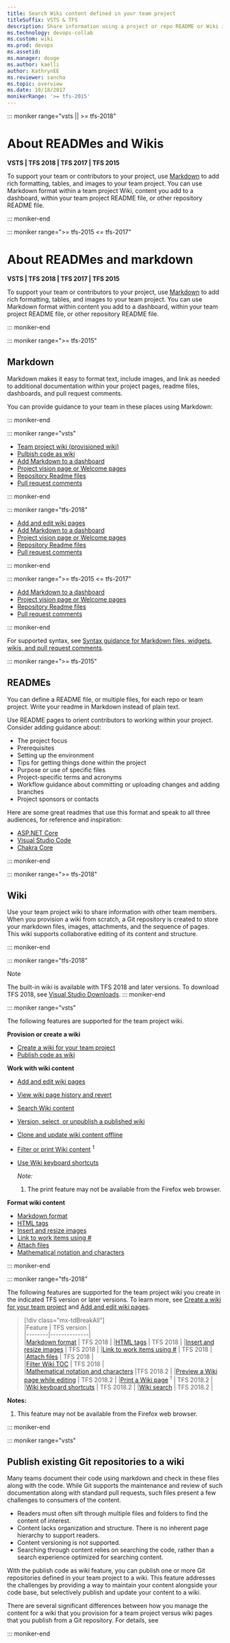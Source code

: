 ```yaml
---
title: Search Wiki content defined in your team project
titleSuffix: VSTS & TFS
description: Share information using a project or repo README or Wiki in Visual Studio Team Services & Team Foundation Server 
ms.technology: devops-collab
ms.custom: wiki
ms.prod: devops
ms.assetid:  
ms.manager: douge
ms.author: kaelliauthor: KathrynEE
ms.reviewer: sancha
ms.topic: overview
ms.date: 10/18/2017
monikerRange: '>= tfs-2015'
---
```


::: moniker range="vsts || >= tfs-2018"
# About READMes and Wikis

**VSTS | TFS 2018 | TFS 2017 | TFS 2015**

To support your team or contributors to your project, use [Markdown](https://en.wikipedia.org/wiki/Markdown) to add rich formatting, tables, and images to your team project. You can use Markdown format within a team project Wiki, content you add to a dashboard, within your team project README file, or other repository README file.  

::: moniker-end


::: moniker range=">= tfs-2015 <= tfs-2017"
# About READMes and markdown

**VSTS | TFS 2018 | TFS 2017 | TFS 2015**

To support your team or contributors to your project, use [Markdown](https://en.wikipedia.org/wiki/Markdown) to add rich formatting, tables, and images to your team project. You can use Markdown format within content you add to a dashboard, within your team project README file, or other repository README file.  

::: moniker-end

::: moniker range=">= tfs-2015"

## Markdown 

Markdown makes it easy to format text, include images, and link as needed to additional documentation within your project pages, readme files, dashboards, and pull request comments.   

You can provide guidance to your team in these places using Markdown:

::: moniker-end

::: moniker range="vsts"   
  
- [Team project wiki (provisioned wiki)](add-edit-wiki.md)
- [Pulbish code as wiki](publish-repo-to-wiki.md)
- [Add Markdown to a dashboard](../report/dashboards/add-markdown-to-dashboard.md)  
- [Project vision page or Welcome pages](project-vision-status.md)    
- [Repository Readme files](../git/create-a-readme.md) 
- [Pull request comments](../git/pull-requests.md) 
 
::: moniker-end


::: moniker range="tfs-2018"   
  
- [Add and edit wiki pages](add-edit-wiki.md)    
- [Add Markdown to a dashboard](../report/dashboards/add-markdown-to-dashboard.md)  
- [Project vision page or Welcome pages](project-vision-status.md)  
- [Repository Readme files](../git/create-a-readme.md) 
- [Pull request comments](../git/pull-requests.md) 
 
::: moniker-end

::: moniker range=">= tfs-2015 <= tfs-2017"   
      
- [Add Markdown to a dashboard](../report/dashboards/add-markdown-to-dashboard.md)  
- [Project vision page or Welcome pages](project-vision-status.md)  
- [Repository Readme files](../git/create-a-readme.md) 
- [Pull request comments](../git/pull-requests.md) 
 
::: moniker-end

For supported syntax, see [Syntax guidance for Markdown files, widgets, wikis, and pull request comments](markdown-guidance.md).


::: moniker range=">= tfs-2015"   

## READMEs

You can define a README file, or multiple files, for each repo or team project. Write your readme in Markdown instead of plain text. 

Use README pages to orient contributors to working within your project. Consider adding guidance about:
- The project focus 
- Prerequisites
- Setting up the environment
- Tips for getting things done within the project
- Purpose or use of specific files
- Project-specific terms and acronyms
- Workflow guidance about committing or uploading changes and adding branches
- Project sponsors or contacts  

Here are some great readmes that use this format and speak to all three audiences, for reference and inspiration:

- [ASP.NET Core](https://github.com/aspnet/Home)
- [Visual Studio Code](https://github.com/Microsoft/vscode)
- [Chakra Core](https://github.com/Microsoft/ChakraCore)

::: moniker-end

::: moniker range=">= tfs-2018"

## Wiki

Use your team project wiki to share information with other team members. When you provision a wiki from scratch, a Git repository is created to store your markdown files, images, attachments, and the sequence of pages. This wiki supports collaborative editing of its content and structure.   

::: moniker-end

::: moniker range="tfs-2018"
> [!NOTE]  
> The built-in wiki is available with TFS 2018 and later versions. To download TFS 2018, see  [Visual Studio Downloads](https://www.visualstudio.com/downloads/). 
::: moniker-end

::: moniker range="vsts"

The following features are supported for the team project wiki. 

**Provision or create a wiki**
- [Create a wiki for your team project](wiki-create-repo.md)
- [Publish code as wiki](publish-repo-to-wiki.md) 

**Work with wiki content**

- [Add and edit wiki pages](add-edit-wiki.md)  
- [View wiki page history and revert](wiki-view-history.md)
- [Search Wiki content](search-wiki.md)  
- [Version, select, or unpublish a published wiki](wiki-select-unpublish-versions.md)
- [Clone and update wiki content offline](wiki-update-offline.md)   
- [Filter or print Wiki content](filter-print-wiki.md) <sup>1</sup> 
- [Use Wiki keyboard shortcuts](wiki-keyboard-shortcuts.md)   

	*Note:*
	1. The print feature may not be available from the Firefox web browser. 

**Format wiki content**
- [Markdown format](markdown-guidance.md)  
- [HTML tags](markdown-guidance.md#html)  
- [Insert and resize images](markdown-guidance.md#images) 
- [Link to work items using #](markdown-guidance.md#link-work-items)     
- [Attach files](markdown-guidance.md#attach)  
- [Mathematical notation and characters](markdown-guidance.md#mathematical-notation)  

::: moniker-end

::: moniker range="tfs-2018"

The following features are supported for the team project wiki you create in the indicated TFS version or later versions. To learn more, see [Create a wiki for your team project](wiki-create-repo.md) and [Add and edit wiki pages](add-edit-wiki.md). 

> [!div class="mx-tdBreakAll"]  
> |Feature | TFS version |  
> |--------|--------------|  
> |[Markdown format](markdown-guidance.md) | TFS 2018 | 
> |[HTML tags](markdown-guidance.md#html) | TFS 2018 | 
> |[Insert and resize images](markdown-guidance.md#images) | TFS 2018 | 
> |[Link to work items using #](markdown-guidance.md#link-work-items) | TFS 2018 |  
> |[Attach files](markdown-guidance.md#attach) | TFS 2018 |  
> |[Filter Wiki TOC](filter-print-wiki.md) | TFS 2018 |  
> |[Mathematical notation and characters](markdown-guidance.md#mathematical-notation) |TFS 2018.2 | 
> |[Preview a Wiki page while editing](add-edit-wiki.md) | TFS 2018.2 | 
> |[Print a Wiki page](filter-print-wiki.md) <sup>1</sup> | TFS 2018.2 | 
> |[Wiki keyboard shortcuts](wiki-keyboard-shortcuts.md) | TFS 2018.2 | 
> |[Wiki search](search-wiki.md) | TFS 2018.2 |  

**Notes:**
1. This feature may not be available from the Firefox web browser.  

::: moniker-end

::: moniker range="vsts"
## Publish existing Git repositories to a wiki  

Many teams document their code using markdown and check in these files along with the code. While Git supports the maintenance and review of such documentation along with standard pull requests, such files present a few challenges to consumers of the content. 

- Readers must often sift through multiple files and folders to find the content of interest. 
- Content lacks organization and structure. There is no inherent page hierarchy to support readers.
- Content versioning is not supported. 
- Searching through content relies on searching the code, rather than a search experience optimized for searching content. 

With the publish code as wiki feature, you can publish one or more Git repositories defined in your team project to a wiki. This feature addresses the challenges by providing a way to maintain your content alongside your code base, but selectively publish and update your content to a wiki.  

There are several significant differences between how you manage the content for a wiki that you provision for a team project versus wiki pages that you publish from a Git repository. For details, see 
   
::: moniker-end